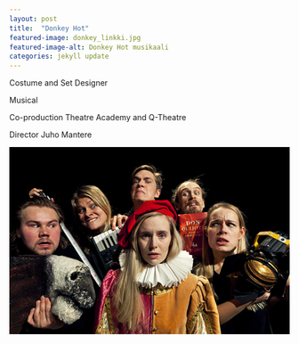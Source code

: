 ```yaml
---
layout: post
title:  "Donkey Hot"
featured-image: donkey_linkki.jpg
featured-image-alt: Donkey Hot musikaali 
categories: jekyll update
---
```

Costume and Set Designer

Musical

Co-production Theatre Academy and Q-Theatre

Director Juho Mantere

![alt text](./donkey_linkki.jpg)